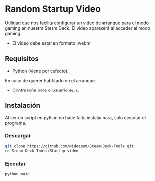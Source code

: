 # Random Startup Video
Utilidad que nos facilita configurar un video de arranque para el modo gaming en nuestra Steam Deck.
El video aparecerá al acceder al modo gaming.

* El video debe estar en formato .webm


## Requisitos
- Python (viene por defecto).

En caso de querer habilitarlo en el arranque.
- Contraseña para el usuario `deck`.

## Instalación
Al ser un script en python no hace falta instalar nara, solo ejecutar el programa.

### Descargar
```bash
git clone https://github.com/Nideapum/Steam-Deck-Tools.git
cd Steam-Deck-Tools/Startup_video
```

### Ejecutar
`python main`
